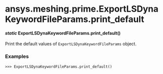# ansys.meshing.prime.ExportLSDynaKeywordFileParams.print_default



#### *static* ExportLSDynaKeywordFileParams.print_default()

Print the default values of `ExportLSDynaKeywordFileParams` object.

### Examples

```pycon
>>> ExportLSDynaKeywordFileParams.print_default()
```

<!-- !! processed by numpydoc !! -->
